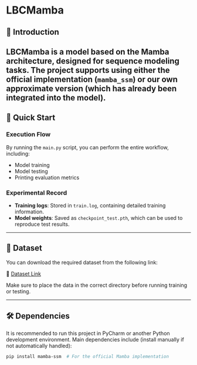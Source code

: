 # LBCMamba

## 📌 Introduction

LBCMamba is a model based on the Mamba architecture, designed for sequence modeling tasks. The project supports using either the official implementation (`mamba_ssm`) or our own approximate version (which has already been integrated into the model).
---

## 🚀 Quick Start

### Execution Flow

By running the `main.py` script, you can perform the entire workflow, including:

- Model training  
- Model testing  
- Printing evaluation metrics  

### Experimental Record

- **Training logs**: Stored in `train.log`, containing detailed training information.  
- **Model weights**: Saved as `checkpoint_test.pth`, which can be used to reproduce test results.

---

## 📁 Dataset

You can download the required dataset from the following link:

🔗 [Dataset Link](https://www.cbr.washington.edu/dart/inventory)

Make sure to place the data in the correct directory before running training or testing.

---

## 🛠️ Dependencies

It is recommended to run this project in PyCharm or another Python development environment. Main dependencies include (install manually if not automatically handled):

```bash
pip install mamba-ssm  # For the official Mamba implementation
